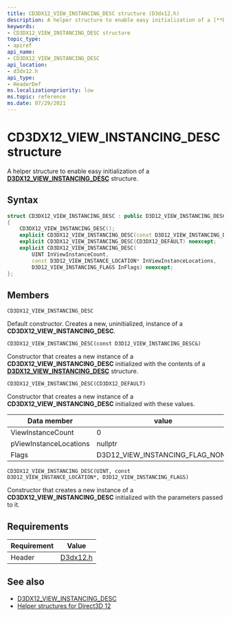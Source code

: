 ```yaml
---
title: CD3DX12_VIEW_INSTANCING_DESC structure (D3dx12.h)
description: A helper structure to enable easy initialization of a [**D3DX12_VIEW_INSTANCING_DESC**](/windows/win32/api/d3d12/ns-d3d12-d3d12_view_instancing_desc) structure.
keywords:
- CD3DX12_VIEW_INSTANCING_DESC structure
topic_type:
- apiref
api_name:
- CD3DX12_VIEW_INSTANCING_DESC
api_location:
- d3dx12.h
api_type:
- HeaderDef
ms.localizationpriority: low
ms.topic: reference
ms.date: 07/29/2021
---
```


# CD3DX12_VIEW_INSTANCING_DESC structure

A helper structure to enable easy initialization of a [**D3DX12_VIEW_INSTANCING_DESC**](/windows/win32/api/d3d12/ns-d3d12-d3d12_versioned_root_signature_desc) structure.

## Syntax

```cpp
struct CD3DX12_VIEW_INSTANCING_DESC : public D3D12_VIEW_INSTANCING_DESC
{
    CD3DX12_VIEW_INSTANCING_DESC();
    explicit CD3DX12_VIEW_INSTANCING_DESC(const D3D12_VIEW_INSTANCING_DESC& o) noexcept;
    explicit CD3DX12_VIEW_INSTANCING_DESC(CD3DX12_DEFAULT) noexcept;
    explicit CD3DX12_VIEW_INSTANCING_DESC(
        UINT InViewInstanceCount,
        const D3D12_VIEW_INSTANCE_LOCATION* InViewInstanceLocations,
        D3D12_VIEW_INSTANCING_FLAGS InFlags) noexcept;
};
```

## Members

`CD3DX12_VIEW_INSTANCING_DESC`

Default constructor. Creates a new, uninitialized, instance of a **CD3DX12_VIEW_INSTANCING_DESC**.

`CD3DX12_VIEW_INSTANCING_DESC(const D3D12_VIEW_INSTANCING_DESC&)`

Constructor that creates a new instance of a **CD3DX12_VIEW_INSTANCING_DESC** initialized with the contents of a [**D3DX12_VIEW_INSTANCING_DESC**](/windows/win32/api/d3d12/ns-d3d12-d3d12_versioned_root_signature_desc) structure.

`CD3DX12_VIEW_INSTANCING_DESC(CD3DX12_DEFAULT)`

Constructor that creates a new instance of a **CD3DX12_VIEW_INSTANCING_DESC** initialized with these values.

|Data member|value|
|-|-|
|ViewInstanceCount|0|
|pViewInstanceLocations|nullptr|
|Flags|D3D12_VIEW_INSTANCING_FLAG_NONE|

`CD3DX12_VIEW_INSTANCING_DESC(UINT, const D3D12_VIEW_INSTANCE_LOCATION*, D3D12_VIEW_INSTANCING_FLAGS)`

Constructor that creates a new instance of a **CD3DX12_VIEW_INSTANCING_DESC** initialized with the parameters passed to it.

## Requirements

| Requirement | Value |
|-------------------|-------------------------------------------------------------------------------------|
| Header | [D3dx12.h](https://github.com/Microsoft/DirectX-Graphics-Samples/tree/master/Libraries/D3DX12) |

## See also

* [D3DX12_VIEW_INSTANCING_DESC](/windows/win32/api/d3d12/ns-d3d12-d3d12_versioned_root_signature_desc)
* [Helper structures for Direct3D 12](helper-structures-for-d3d12.md)
